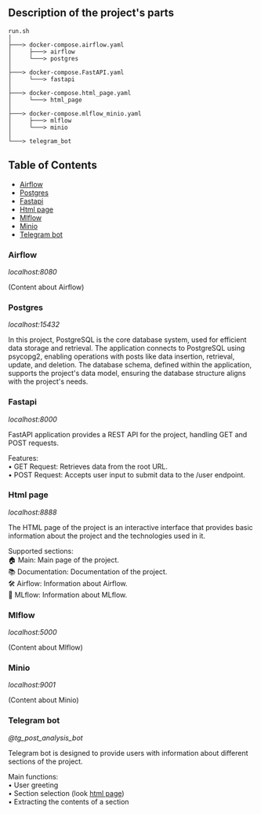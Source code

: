 ## Description of the project's parts

```
run.sh
│
├───> docker-compose.airflow.yaml
│     ├───> airflow
│     └───> postgres
│
├───> docker-compose.FastAPI.yaml
│     └───> fastapi
│
├───> docker-compose.html_page.yaml
│     └───> html_page
│
├───> docker-compose.mlflow_minio.yaml
│     ├───> mlflow
│     └───> minio
│
└───> telegram_bot
```

## Table of Contents

- [Airflow](#airflow)
- [Postgres](#postgres)
- [Fastapi](#fastapi)
- [Html page](#html-page)
- [Mlflow](#mlflow)
- [Minio](#minio)
- [Telegram bot](#telegram-bot)

### Airflow
*localhost:8080*

(Content about Airflow)

### Postgres
*localhost:15432*

In this project, PostgreSQL is the core database system, used for efficient data storage and retrieval. The application connects to PostgreSQL using psycopg2, enabling operations with posts like data insertion, retrieval, update, and deletion. The database schema, defined within the application, supports the project's data model, ensuring the database structure aligns with the project's needs. 

### Fastapi
*localhost:8000*

FastAPI application provides a REST API for the project, handling GET and POST requests.

Features: \
• GET Request: Retrieves data from the root URL. \
• POST Request: Accepts user input to submit data to the /user endpoint.

### Html page
*localhost:8888*

The HTML page of the project is an interactive interface that provides basic information about the project and the technologies used in it. 

Supported sections: \
🏠 Main: Main page of the project. \
📚 Documentation: Documentation of the project. \
🛠️ Airflow: Information about Airflow. \
🤖 MLflow: Information about MLflow.

### Mlflow
*localhost:5000*

(Content about Mlflow)

### Minio
*localhost:9001*

(Content about Minio)

### Telegram bot
*@tg_post_analysis_bot*

Telegram bot is designed to provide users with information about different sections of the project.

Main functions: \
• User greeting \
• Section selection (look [html page](#html-page))\
• Extracting the contents of a section